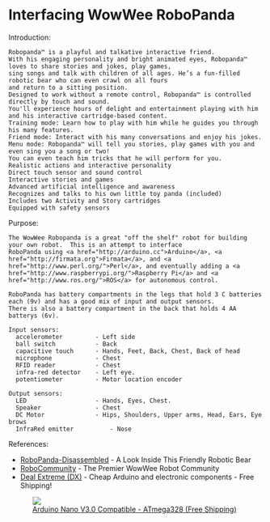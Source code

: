 Interfacing WowWee RoboPanda
=========

Introduction:

    Robopanda™ is a playful and talkative interactive friend. 
    With his engaging personality and bright animated eyes, Robopanda™ loves to share stories and jokes, play games, 
    sing songs and talk with children of all ages. He’s a fun-filled robotic bear who can even crawl on all fours 
    and return to a sitting position.
    Designed to work without a remote control, Robopanda™ is controlled directly by touch and sound. 
    You'll experience hours of delight and entertainment playing with him and his interactive cartridge-based content.
    Training mode: Learn how to play with him while he guides you through his many features.
    Friend mode: Interact with his many conversations and enjoy his jokes.
    Menu mode: Robopanda™ will tell you stories, play games with you and even sing you a song or two! 
    You can even teach him tricks that he will perform for you.
    Realistic actions and interactive personality
    Direct touch sensor and sound control
    Interactive stories and games
    Advanced artificial intelligence and awareness
    Recognizes and talks to his own little toy panda (included)
    Includes two Activity and Story cartridges
    Equipped with safety sensors

Purpose:

    The WowWee Robopanda is a great "off the shelf" robot for building your own robot.  This is an attempt to interface
    RoboPanda using <a href="http://arduino.cc">Arduino</a>, <a href="http://firmata.org">Firmata</a>, and <a href="http://www.perl.org/">Perl</a>, and eventually adding a <a href="http://www.raspberrypi.org/">Raspberry Pi</a> and <a href="http://www.ros.org/">ROS</a> for autonomous control.
    
    RoboPanda has battery compartments in the legs that hold 3 C batteries each (9v) and has a good mix of input and output sensors.
    There is also a battery compartment in the back that holds 4 AA batterys (6v).
    
    Input sensors:
      accelerometer         - Left side
      ball switch           - Back
      capacitive touch      - Hands, Feet, Back, Chest, Back of head
      microphone            - Chest
      RFID reader           - Chest
      infra-red detector    - Left eye.
      potentiometer         - Motor location encoder
    
    Output sensors:
      LED                   - Hands, Eyes, Chest.  
      Speaker               - Chest
      DC Motor              - Hips, Shoulders, Upper arms, Head, Ears, Eye brows
      InfraRed emitter			- Nose

      
References:

<ul>
  <li>
    <a href="http://www.robocommunity.com/article/12977/RoboPanda-Disassembled---A-Look-Inside-This-Friendly-Robotic-Bear/?textpage=11">RoboPanda-Disassembled</a> - A Look Inside This Friendly Robotic Bear
  </li>
  <li>
    <a href="http://www.robocommunity.com/">RoboCommunity</a> - The Premier WowWee Robot Community
  </li>
  <li>
    <a href="http://dx.com/c/electrical-tools-499/arduino-scm-supplies-436?Utm_rid=24251910&Utm_source=affiliate">Deal Extreme (DX)</a> - Cheap Arduino and electronic components - Free Shipping!
  </li>
<ul>

<a href="http://dx.com/p/118037?Utm_rid=24251910&Utm_source=affiliate">
  <img src="http://img.dxcdn.com/productimages/sku_118037_3_small.jpg" />
  <br />
  Arduino Nano V3.0 Compatible - ATmega328 (Free Shipping)
</a>
